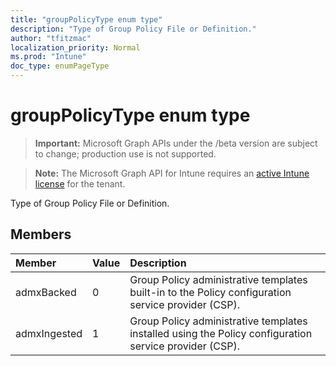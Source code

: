 ```yaml
---
title: "groupPolicyType enum type"
description: "Type of Group Policy File or Definition."
author: "tfitzmac"
localization_priority: Normal
ms.prod: "Intune"
doc_type: enumPageType
---
```


# groupPolicyType enum type

> **Important:** Microsoft Graph APIs under the /beta version are subject to change; production use is not supported.

> **Note:** The Microsoft Graph API for Intune requires an [active Intune license](https://go.microsoft.com/fwlink/?linkid=839381) for the tenant.

Type of Group Policy File or Definition.

## Members
|Member|Value|Description|
|:---|:---|:---|
|admxBacked|0|Group Policy administrative templates built-in to the Policy configuration service provider (CSP).|
|admxIngested|1|Group Policy administrative templates installed using the Policy configuration service provider (CSP).|





